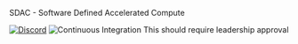 SDAC - Software Defined Accelerated Compute

[![Discord](https://img.shields.io/discord/1018236355177881630?logoColor=7289da&style=for-the-badge&logo=discord)](https://discord.gg/9HS8WCPQ27)
![Continuous Integration](https://img.shields.io/github/actions/workflow/status/xertai/sdac/rust.yml?logoColor=7289da&style=for-the-badge&branch=main&label=build&logo=github)
This should require leadership approval
